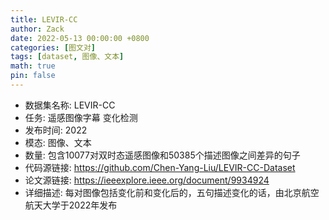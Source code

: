 ```yaml
---
title: LEVIR-CC
author: Zack
date: 2022-05-13 00:00:00 +0800
categories: [图文对]
tags: [dataset, 图像、文本]
math: true
pin: false
---
```

- 数据集名称: LEVIR-CC
- 任务: 遥感图像字幕 变化检测
- 发布时间: 2022
- 模态: 图像、文本
- 数量: 包含10077对双时态遥感图像和50385个描述图像之间差异的句子
- 代码源链接: https://github.com/Chen-Yang-Liu/LEVIR-CC-Dataset
- 论文源链接: https://ieeexplore.ieee.org/document/9934924
- 详细描述: 每对图像包括变化前和变化后的，五句描述变化的话，由北京航空航天大学于2022年发布
